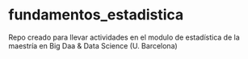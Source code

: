 # fundamentos_estadistica

Repo creado para llevar actividades en el modulo de estadística de la maestría en Big Daa & Data Science (U. Barcelona)

